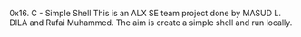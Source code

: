 0x16. C - Simple Shell
This is an ALX SE team project done by MASUD L. DILA and Rufai Muhammed. The aim is create a simple shell and run locally.
